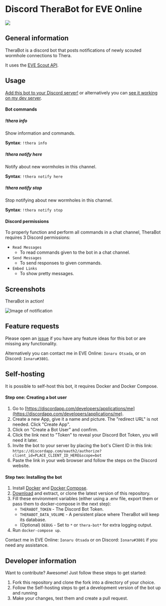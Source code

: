 # Discord TheraBot for EVE Online
[![](https://img.shields.io/badge/fly_safe-o7-2F849E.svg?style=for-the-badge)](https://www.eveonline.com/)

## General information
TheraBot is a discord bot that posts notifications of newly scouted wormhole connections to Thera.

It uses the [EVE Scout API](https://www.eve-scout.com/).

## Usage
[Add this bot to your Discord server!](https://discordapp.com/oauth2/authorize?client_id=629675303857553408&scope=bot) or alternatively you can [see it working on my dev server](https://discord.gg/uza8mpH).

#### Bot commands
##### !thera info
Show information and commands.

**Syntax**: `!thera info`

##### !thera notify here
Notify about new wormholes in this channel.

**Syntax**: `!thera notify here`

##### !thera notify stop
Stop notifying about new wormholes in this channel.

**Syntax**: `!thera notify stop`

#### Discord permissions
To properly function and perform all commands in a chat channel, TheraBot requires 3 Discord permissions:
* `Read Messages`
  * To read commands given to the bot in a chat channel.
* `Send Messages`
  * To send responses to given commands.
* `Embed Links`
  * To show pretty messages.

## Screenshots
TheraBot in action!

![Image of notification](https://user-images.githubusercontent.com/3472373/66662486-35269700-ec49-11e9-96d5-b01d70412b56.png)

## Feature requests
Please open an [issue](https://github.com/Ionaru/TheraBot/issues/new) if you have any feature ideas for this bot
or are missing any functionality.

Alternatively you can contact me in EVE Online: `Ionaru Otsada`, or on Discord: `Ionaru#3801`.

## Self-hosting
It is possible to self-host this bot, it requires Docker and Docker Compose.

#### Step one: Creating a bot user
1. Go to [https://discordapp.com/developers/applications/me](https://discordapp.com/developers/applications/me).
2. Create a new App, give it a name and picture. The "redirect URL" is not needed. Click "Create App".
3. Click on "Create a Bot User" and confirm.
4. Click the link next to "Token" to reveal your Discord Bot Token, you will need it later.
5. Invite the bot to your server by placing the bot's Client ID in this link: `https://discordapp.com/oauth2/authorize?client_id=PLACE_CLIENT_ID_HERE&scope=bot`
6. Paste the link in your web browser and follow the steps on the Discord website.

#### Step two: Installing the bot
1. Install [Docker](https://docs.docker.com/install/) and [Docker Compose](https://docs.docker.com/compose/install/).
2. [Download](https://github.com/Ionaru/TheraBot/archive/master.zip) and extract, or clone the latest version of this repository.
3. Fill these environment variables (either using a .env file, export them or pass them to docker-compose in the next step):
    - `THERABOT_TOKEN` - The Discord Bot Token.
    - `THERABOT_DATA_VOLUME` - A persistent place where TheraBot will keep its database.
    - (Optional) `DEBUG` - Set to `*` or `thera-bot*` for extra logging output.
4. Run `docker-compose up`. 

Contact me in EVE Online: `Ionaru Otsada` or on Discord: `Ionaru#3801` if you need any assistance.

## Developer information
Want to contribute? Awesome!
Just follow these steps to get started:
1. Fork this repository and clone the fork into a directory of your choice.
2. Follow the Self-hosting steps to get a development version of the bot up and running
3. Make your changes, test them and create a pull request.
